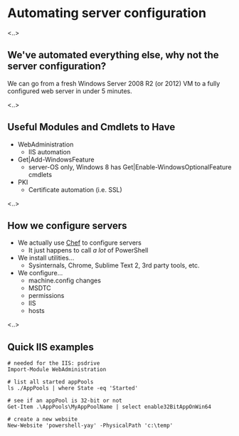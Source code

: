 # Automating server configuration

<..>

## We've automated everything else, why not the server configuration?

We can go from a fresh Windows Server 2008 R2 (or 2012) VM to a fully configured web server in under 5 minutes.

<..>

## Useful Modules and Cmdlets to Have

* WebAdministration
  * IIS automation
* Get|Add-WindowsFeature
  * server-OS only, Windows 8 has Get|Enable-WindowsOptionalFeature cmdlets
* PKI
  * Certificate automation (i.e. SSL)

<..>

## How we configure servers

* We actually use [Chef](https://github.com/opscode/chef) to configure servers
  * It just happens to call *a lot* of PowerShell
* We install utilities...
  * Sysinternals, Chrome, Sublime Text 2, 3rd party tools, etc.
* We configure...
  * machine.config changes
  * MSDTC
  * permissions
  * IIS
  * hosts

<..>

## Quick IIS examples

    # needed for the IIS: psdrive
    Import-Module WebAdministration
    
    # list all started appPools
    ls ./AppPools | where State -eq 'Started'
    
    # see if an appPool is 32-bit or not
    Get-Item .\AppPools\MyAppPoolName | select enable32BitAppOnWin64
    
    # create a new website
    New-Website 'powershell-yay' -PhysicalPath 'c:\temp'
